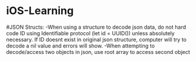 # iOS-Learning

#JSON Structs:
-When using a structure to decode json data, do not hard code ID using Identifiable protocol (let id = UUID()) unless absolutely necessary. If ID doesnt exist in original json structure, computer will try to decode a nil value and errors will show.
-When attempting to decode/access two objects in json, use root array to access second object 
